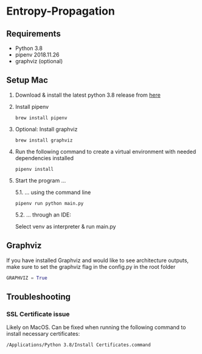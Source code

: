 # Entropy-Propagation

## Requirements
- Python 3.8
- pipenv 2018.11.26
- graphviz (optional)

## Setup Mac
1. Download & install the latest python 3.8 release from [here](https://www.python.org/downloads/mac-osx/) 

2. Install pipenv
    ```
    brew install pipenv
    ```

3. Optional: Install graphviz
    ```
    brew install graphviz
    ```

4. Run the following command to create a virtual environment with needed dependencies installed
    ```
    pipenv install
    ```
5. Start the program ...

    5.1. ... using the command line

    ```
    pipenv run python main.py
    ```

    5.2. ... through an IDE:

    Select venv as interpreter & run main.py


## Graphviz
If you have installed Graphviz and would like to see architecture outputs,
make sure to set the graphviz flag in the config.py in the root folder
```python
GRAPHVIZ = True
```

## Troubleshooting
### SSL Certificate issue
Likely on MacOS. Can be fixed when running the following command to install 
necessary certificates:
```bash
/Applications/Python 3.8/Install Certificates.command
```
        
        